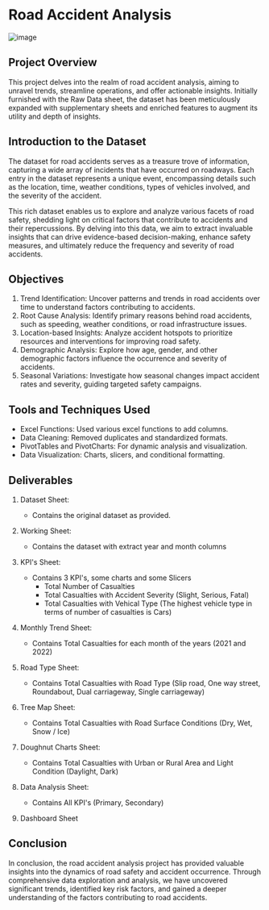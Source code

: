 # Road Accident Analysis

![image](https://drive.google.com/drive/u/0/folders/1Q_FSrDlYvigVD3WDWPei9i9o0_hn77IM)

## Project Overview
This project delves into the realm of road accident analysis, aiming to unravel trends, streamline operations, and offer actionable insights. Initially furnished with the Raw Data sheet, the dataset has been meticulously expanded with supplementary sheets and enriched features to augment its utility and depth of insights.

## Introduction to the Dataset
The dataset for road accidents serves as a treasure trove of information, capturing a wide array of incidents that have occurred on roadways. Each entry in the dataset represents a unique event, encompassing details such as the location, time, weather conditions, types of vehicles involved, and the severity of the accident.

This rich dataset enables us to explore and analyze various facets of road safety, shedding light on critical factors that contribute to accidents and their repercussions. By delving into this data, we aim to extract invaluable insights that can drive evidence-based decision-making, enhance safety measures, and ultimately reduce the frequency and severity of road accidents.

## Objectives
1. Trend Identification: Uncover patterns and trends in road accidents over time to understand factors contributing to accidents.
2. Root Cause Analysis: Identify primary reasons behind road accidents, such as speeding, weather conditions, or road infrastructure issues.
3. Location-based Insights: Analyze accident hotspots to prioritize resources and interventions for improving road safety.
4. Demographic Analysis: Explore how age, gender, and other demographic factors influence the occurrence and severity of accidents.
5. Seasonal Variations: Investigate how seasonal changes impact accident rates and severity, guiding targeted safety campaigns.

## Tools and Techniques Used
* Excel Functions: Used various excel functions to add columns.
* Data Cleaning: Removed duplicates and standardized formats.
* PivotTables and PivotCharts: For dynamic analysis and visualization.
* Data Visualization: Charts, slicers, and conditional formatting.

## Deliverables
1. Dataset Sheet:
   
   * Contains the original dataset as provided.
     
2. Working Sheet:
   
   * Contains the dataset with extract year and month columns

3. KPI's Sheet:

   * Contains 3 KPI's, some charts and some Slicers
     - Total Number of Casualties
     - Total Casualties with Accident Severity (Slight, Serious, Fatal)
     - Total Casualties with Vehical Type (The highest vehicle type in terms of number of casualties is Cars)

4. Monthly Trend Sheet:

   * Contains Total Casualties for each month of the years (2021 and 2022)

5. Road Type Sheet:

   * Contains Total Casualties with Road Type (Slip road, One way street, Roundabout, Dual carriageway, Single carriageway)

6. Tree Map Sheet:

   * Contains Total Casualties with Road Surface Conditions (Dry, Wet, Snow / Ice)

7. Doughnut Charts Sheet:

   * Contains Total Casualties with Urban or Rural Area and Light Condition (Daylight, Dark)
  
8. Data Analysis Sheet:

   * Contains All KPI's (Primary, Secondary)
     
9. Dashboard Sheet

## Conclusion 
In conclusion, the road accident analysis project has provided valuable insights into the dynamics of road safety and accident occurrence. Through comprehensive data exploration and analysis, we have uncovered significant trends, identified key risk factors, and gained a deeper understanding of the factors contributing to road accidents.

